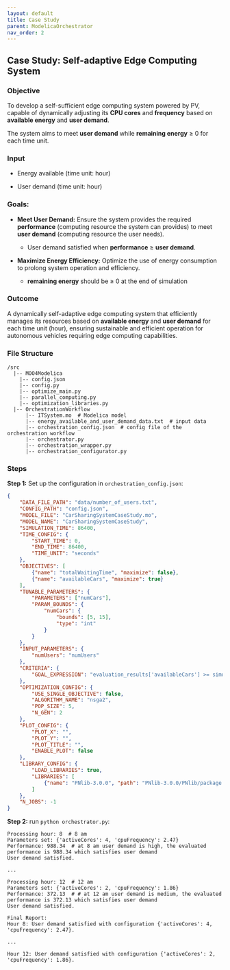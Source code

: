 ```yaml
---
layout: default
title: Case Study
parent: ModelicaOrchestrator
nav_order: 2
---
```


## Case Study: Self-adaptive Edge Computing System

### Objective

To develop a self-sufficient edge computing system powered by PV, capable of dynamically adjusting its **CPU cores** and **frequency** based on **available energy** and **user demand**. 

The system aims to meet **user demand** while **remaining energy** ≥ 0 for each time unit.

### Input

* Energy available (time unit: hour)

* User demand (time unit: hour)

### Goals:

  - **Meet User Demand:** Ensure the system provides the required **performance** (computing resource the system can provides) to meet **user demand** (computing resource the user needs). 
    - User demand satisfied when **performance** ≥ **user demand**.

  - **Maximize Energy Efficiency:** Optimize the use of energy consumption to prolong system operation and efficiency.
    - **remaining energy** should be ≥ 0 at the end of simulation

### Outcome 

A dynamically self-adaptive edge computing system that efficiently manages its resources based on **available energy** and **user demand** for each time unit (hour), ensuring sustainable and efficient operation for autonomous vehicles requiring edge computing capabilities.

### File Structure

```shell
/src
  |-- MOO4Modelica
  	|-- config.json
  	|-- config.py
  	|-- optimize_main.py
  	|-- parallel_computing.py
  	|-- optimization_libraries.py
  |-- OrchestrationWorkflow
      |-- ITSystem.mo  # Modelica model
      |-- energy_available_and_user_demand_data.txt  # input data
      |-- orchestration_config.json  # config file of the orchestration workflow
      |-- orchestrator.py
      |-- orchestration_wrapper.py
      |-- orchestration_configurator.py
```

### Steps

**Step 1:** Set up the configuration in `orchestration_config.json`:

```json
{
    "DATA_FILE_PATH": "data/number_of_users.txt",
    "CONFIG_PATH": "config.json",
    "MODEL_FILE": "CarSharingSystemCaseStudy.mo",
    "MODEL_NAME": "CarSharingSystemCaseStudy",
    "SIMULATION_TIME": 86400,
    "TIME_CONFIG": {
        "START_TIME": 0,
        "END_TIME": 86400,
        "TIME_UNIT": "seconds"
    },
    "OBJECTIVES": [
        {"name": "totalWaitingTime", "maximize": false},
        {"name": "availableCars", "maximize": true}
    ],
    "TUNABLE_PARAMETERS": {
        "PARAMETERS": ["numCars"],
        "PARAM_BOUNDS": {
            "numCars": {
                "bounds": [5, 15],
                "type": "int"
            }
        }
    },
    "INPUT_PARAMETERS": {
        "numUsers": "numUsers"
    },
    "CRITERIA": {
        "GOAL_EXPRESSION": "evaluation_results['availableCars'] >= simulation_inputs['numUsers']"
    },
    "OPTIMIZATION_CONFIG": {
        "USE_SINGLE_OBJECTIVE": false,
        "ALGORITHM_NAME": "nsga2",
        "POP_SIZE": 5,
        "N_GEN": 2
    },
    "PLOT_CONFIG": {
        "PLOT_X": "",
        "PLOT_Y": "",
        "PLOT_TITLE": "",
        "ENABLE_PLOT": false
    },
    "LIBRARY_CONFIG": {
        "LOAD_LIBRARIES": true,
        "LIBRARIES": [
            {"name": "PNlib-3.0.0", "path": "PNlib-3.0.0/PNlib/package.mo"}
        ]
    },
    "N_JOBS": -1
}
```

**Step 2:** run `python orchestrator.py`:

```shell
Processing hour: 8  # 8 am
Parameters set: {'activeCores': 4, 'cpuFrequency': 2.47}
Performance: 988.34  # at 8 am user demand is high, the evaluated performance is 988.34 which satisfies user demand
User demand satisfied.

...

Processing hour: 12  # 12 am
Parameters set: {'activeCores': 2, 'cpuFrequency': 1.86}
Performance: 372.13  # # at 12 am user demand is medium, the evaluated performance is 372.13 which satisfies user demand
User demand satisfied.

Final Report:
Hour 8: User demand satisfied with configuration {'activeCores': 4, 'cpuFrequency': 2.47}.

...

Hour 12: User demand satisfied with configuration {'activeCores': 2, 'cpuFrequency': 1.86}.
```